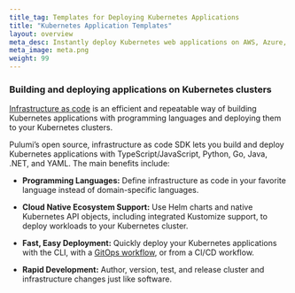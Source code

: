 ```yaml
---
title_tag: Templates for Deploying Kubernetes Applications
title: "Kubernetes Application Templates"
layout: overview
meta_desc: Instantly deploy Kubernetes web applications on AWS, Azure, or Google Cloud Platform with Pulumi Kubernetes Application templates.
meta_image: meta.png
weight: 99
---
```


### Building and deploying applications on Kubernetes clusters

[Infrastructure as code](/what-is/what-is-infrastructure-as-code/) is an efficient and repeatable way of building Kubernetes applications with programming languages and deploying them to your Kubernetes clusters.

Pulumi’s open source, infrastructure as code SDK lets you build and deploy Kubernetes applications with TypeScript/JavaScript, Python, Go, Java, .NET, and YAML. The main benefits include:

* **Programming Languages:** Define infrastructure as code in your favorite language instead of domain-specific languages.

* **Cloud Native Ecosystem Support:** Use Helm charts and native Kubernetes API objects, including integrated Kustomize support, to deploy workloads to your Kubernetes cluster.

* **Fast, Easy Deployment:** Quickly deploy your Kubernetes applications with the CLI, with a [GitOps workflow](/docs/guides/continuous-delivery/pulumi-kubernetes-operator/), or from a CI/CD workflow.

* **Rapid Development:** Author, version, test, and release cluster and infrastructure changes just like software.
